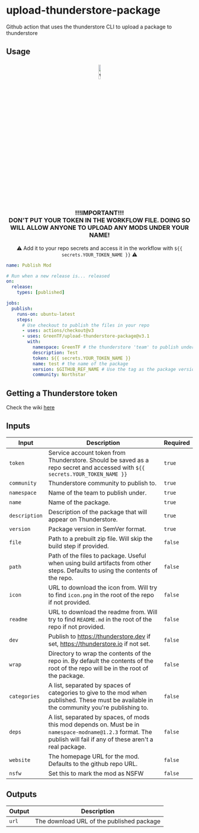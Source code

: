 # upload-thunderstore-package
Github action that uses the thunderstore CLI to upload a package to thunderstore

## Usage 
<h3 align="center"> 
  <img src="https://thumbs.gfycat.com/UniqueSizzlingFinwhale-max-1mb.gif" alt="warning sign" width="10%" />
  <br>
  !!!IMPORTANT!!!<br>DON'T PUT YOUR TOKEN IN THE WORKFLOW FILE. DOING SO WILL ALLOW ANYONE TO UPLOAD ANY MODS UNDER YOUR NAME! 
 </h3> 

<p align="center">⚠️ Add it to your repo secrets and access it in the workflow with <code>${{ secrets.YOUR_TOKEN_NAME }}</code> ⚠️</p>

```yml
name: Publish Mod

# Run when a new release is... released
on: 
  release:
    types: [published]

jobs:
  publish:
    runs-on: ubuntu-latest
    steps:
      # Use checkout to publish the files in your repo
      - uses: actions/checkout@v3
      - uses: GreenTF/upload-thunderstore-package@v3.1
        with:
          namespace: GreenTF # the thunderstore 'team' to publish under
          description: Test 
          token: ${{ secrets.YOUR_TOKEN_NAME }}
          name: test # the name of the package
          version: $GITHUB_REF_NAME # Use the tag as the package version
          community: Northstar
```

## Getting a Thunderstore token

Check the wiki [here](https://github.com/GreenTF/upload-thunderstore-package/wiki#where-to-get-your-thunderstore-token)


## Inputs
| Input | Description | Required |
|-------|-------------|----------|
| `token` | Service account token from Thunderstore. Should be saved as a repo secret and accessed with `${{ secrets.YOUR_TOKEN_NAME }}` | `true` |
| `community` | Thunderstore community to publish to. | `true` |
| `namespace` | Name of the team to publish under. | `true` |
| `name` | Name of the package. | `true` |
| `description` | Description of the package that will appear on Thunderstore. | `true` |
| `version` | Package version in SemVer format. | `true` |
| `file` | Path to a prebuilt zip file. Will skip the build step if provided. | `false` |
| `path` | Path of the files to package. Useful when using build artifacts from other steps. Defaults to using the contents of the repo. | `false` |
| `icon` | URL to download the icon from. Will try to find `icon.png` in the root of the repo if not provided. | `false` |
| `readme` | URL to download the readme from. Will try to find `README.md` in the root of the repo if not provided. | `false` |
| `dev` | Publish to https://thunderstore.dev if set, https://thunderstore.io if not set. | `false` |
| `wrap` | Directory to wrap the contents of the repo in. By default the contents of the root of the repo will be in the root of the package. | `false` |
| `categories` | A list, separated by spaces of categories to give to the mod when published. These must be available in the community you're publishing to. | `false` |
| `deps` | A list, separated by spaces, of mods this mod depends on. Must be in `namespace-modname@1.2.3` format. The publish will fail if any of these aren't a real package. | `false` |
| `website` | The homepage URL for the mod. Defaults to the github repo URL. | `false`
| `nsfw` | Set this to mark the mod as NSFW | `false` | 

## Outputs
| Output | Description |
|--------|-------------|
| `url` | The download URL of the published package |


